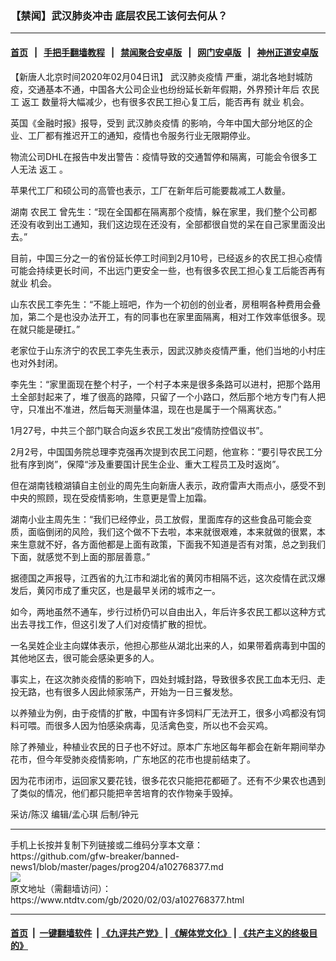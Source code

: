 ### 【禁闻】武汉肺炎冲击 底层农民工该何去何从？
------------------------

#### [首页](https://github.com/gfw-breaker/banned-news1/blob/master/README.md) &nbsp;&nbsp;|&nbsp;&nbsp; [手把手翻墙教程](https://github.com/gfw-breaker/guides/wiki) &nbsp;&nbsp;|&nbsp;&nbsp; [禁闻聚合安卓版](https://github.com/gfw-breaker/bn-android) &nbsp;&nbsp;|&nbsp;&nbsp; [网门安卓版](https://github.com/oGate2/oGate) &nbsp;&nbsp;|&nbsp;&nbsp; [神州正道安卓版](https://github.com/SzzdOgate/update) 



<div><div class="post_content" itemprop="articleBody">
 <p>
  【新唐人北京时间2020年02月04日讯】
  <ok href="https://www.ntdtv.com/gb/442749.htm">
   武汉肺炎疫情
  </ok>
  严重，湖北各地封城防疫，交通基本不通，中国各大公司企业也纷纷延长新年假期，外界预计年后
  <ok href="https://www.ntdtv.com/gb/农民工.htm">
   农民工
  </ok>
  <ok href="https://www.ntdtv.com/gb/返工.htm">
   返工
  </ok>
  数量将大幅减少，也有很多农民工担心复工后，能否再有
  <ok href="https://www.ntdtv.com/gb/就业.htm">
   就业
  </ok>
  机会。
 </p>
 <p>
  英国《金融时报》报导，受到
  <ok href="https://www.ntdtv.com/gb/442749.htm">
   武汉肺炎疫情
  </ok>
  的影响，今年中国大部分地区的企业、工厂都有推迟开工的通知，疫情也令服务行业无限期停业。
 </p>
 <p>
  物流公司DHL在报告中发出警告：疫情导致的交通暂停和隔离，可能会令很多工人无法
  <ok href="https://www.ntdtv.com/gb/返工.htm">
   返工
  </ok>
  。
 </p>
 <p>
  苹果代工厂和硕公司的高管也表示，工厂在新年后可能要裁减工人数量。
 </p>
 <p>
  湖南
  <ok href="https://www.ntdtv.com/gb/农民工.htm">
   农民工
  </ok>
  曾先生：“现在全国都在隔离那个疫情，躲在家里，我们整个公司都还没有收到出工通知，我们这边现在还没有，全部都很自觉的呆在自己家里面没出去。”
 </p>
 <p>
  目前，中国三分之一的省份延长停工时间到2月10号，已经返乡的农民工担心疫情可能会持续更长时间，不出远门更安全一些，也有很多农民工担心复工后能否再有
  <ok href="https://www.ntdtv.com/gb/就业.htm">
   就业
  </ok>
  机会。
 </p>
 <p>
  山东农民工李先生：“不能上班吧，作为一个初创的创业者，房租啊各种费用会叠加，第二个是也没办法开工，有的同事也在家里面隔离，相对工作效率低很多。现在就只能是硬扛。”
 </p>
 <p>
  老家位于山东济宁的农民工李先生表示，因武汉肺炎疫情严重，他们当地的小村庄也对外封闭。
 </p>
 <p>
  李先生：“家里面现在整个村子，一个村子本来是很多条路可以进村，把那个路用土全部封起来了，堆了很高的路障，只留了一个小路口，然后那个地方专门有人把守，只准出不准进，然后每天测量体温，现在也是属于一个隔离状态。”
 </p>
 <p>
  1月27号，中共三个部门联合向返乡农民工发出“疫情防控倡议书”。
 </p>
 <p>
  2月2号，中国国务院总理李克强再次提到农民工问题，他宣称：“要引导农民工分批有序到岗”，保障“涉及重要国计民生企业、重大工程员工及时返岗”。
 </p>
 <p>
  但在湖南钱粮湖镇自主创业的周先生向新唐人表示，政府雷声大雨点小，感受不到中央的照顾，现在受疫情影响，生意更是雪上加霜。
 </p>
 <p>
  湖南小业主周先生：“我们已经停业，员工放假，里面库存的这些食品可能会变质，面临倒闭的风险，我们这个做不下去啦，本来就很艰难，本来就做的很累，本来生意就不好，各方面他都是上面有政策，下面我不知道是否有对策，总之到我们下面，就感觉不到上面的那层善意。”
 </p>
 <p>
  据德国之声报导，江西省的九江市和湖北省的黄冈市相隔不远，这次疫情在武汉爆发后，黄冈市成了重灾区，也是最早关闭的城市之一。
 </p>
 <p>
  如今，两地虽然不通车，步行过桥仍可以自由出入，年后许多农民工都以这种方式出去寻找工作，但这引发了人们对疫情扩散的担忧。
 </p>
 <p>
  一名吴姓企业主向媒体表示，他担心那些从湖北出来的人，如果带着病毒到中国的其他地区去，很可能会感染更多的人。
 </p>
 <p>
  事实上，在这次肺炎疫情的影响下，四处封城封路，导致很多农民工血本无归、走投无路，也有很多人因此倾家荡产，开始为一日三餐发愁。
 </p>
 <p>
  以养殖业为例，由于疫情的扩散，中国有许多饲料厂无法开工，很多小鸡都没有饲料可喂。而很多人因为怕感染病毒，见活禽色变，所以也不会买鸡。
 </p>
 <p>
  除了养殖业，种植业农民的日子也不好过。原本广东地区每年都会在新年期间举办花市，但今年受肺炎疫情影响，广东地区的花市也提前结束了。
 </p>
 <p>
  因为花市闭市，运回家又要花钱，很多花农只能把花都砸了。还有不少果农也遇到了类似的情况，他们都只能把辛苦培育的农作物亲手毁掉。
 </p>
 <p>
  采访/陈汉 编辑/孟心琪 后制/钟元
 </p>
 <div class="single_ad">
 </div>
</div>
</div>
<hr/>
手机上长按并复制下列链接或二维码分享本文章：<br/>
https://github.com/gfw-breaker/banned-news1/blob/master/pages/prog204/a102768377.md <br/>
<a href='https://github.com/gfw-breaker/banned-news1/blob/master/pages/prog204/a102768377.md'><img src='https://github.com/gfw-breaker/banned-news1/blob/master/pages/prog204/a102768377.md.png'/></a> <br/>
原文地址（需翻墙访问）：https://www.ntdtv.com/gb/2020/02/03/a102768377.html


------------------------
#### [首页](https://github.com/gfw-breaker/banned-news1/blob/master/README.md) &nbsp;|&nbsp; [一键翻墙软件](https://github.com/gfw-breaker/nogfw/blob/master/README.md) &nbsp;| [《九评共产党》](https://github.com/gfw-breaker/9ping.md/blob/master/README.md#九评之一评共产党是什么) | [《解体党文化》](https://github.com/gfw-breaker/jtdwh.md/blob/master/README.md) | [《共产主义的终极目的》](https://github.com/gfw-breaker/gczydzjmd.md/blob/master/README.md)


<img src='http://gfw-breaker.win/banned-news/pages/prog204/a102768377.md' width='0px' height='0px'/>